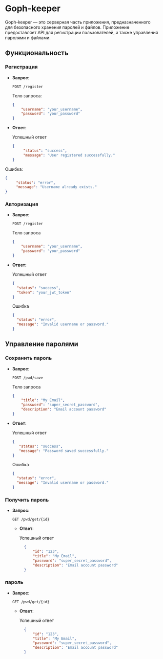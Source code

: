 # Goph-keeper

Goph-keeper — это серверная часть приложения, предназначенного для безопасного хранения паролей и файлов. Приложение предоставляет API для регистрации пользователей, а также управления паролями и файлами.

## Функциональность

### Регистрация

- **Запрос**:  
  
    `POST /register`  
  
    Тело запроса:
    ```json
    {
        "username": "your_username",
        "password": "your_password"
    }
    ```

-  **Ответ**:

    Успешный ответ
    ```json
    {
         "status": "success",
         "message": "User registered successfully."
    }
     ```
  
  Ошибка:
  ```json
  {
       "status": "error",
       "message": "Username already exists."
  }
  ```
  
### Авторизация

- **Запрос**:

    `POST /register`

    Тело запроса
    ```json
    {
        "username": "your_username",
        "password": "your_password"
    }
    ```

- **Ответ**:

  Успешный ответ
  ```json
  {
    "status": "success",
    "token": "your_jwt_token"
  }
  ```

  Ошибка
  ```json
  {
    "status": "error",
    "message": "Invalid username or password."
  }
  ```

## Управление паролями

### Сохранить пароль
- **Запрос**:

  `POST /pwd/save`

  Тело запроса
    ```json
    {
        "title": "My Email",
        "password": "super_secret_password",
        "description": "Email account password"
    }
    ```

- **Ответ**:

  Успешный ответ
  ```json
  {
     "status": "success",
     "message": "Password saved successfully."
  }
  ```

  Ошибка
  ```json
  {
    "status": "error",
    "message": "Invalid username or password."
  }
  ```
  
### Получить пароль
- **Запрос**:

  `GET /pwd/get/{id}`

  - **Ответ**:

    Успешный ответ
    ```json
      {
          "id": "123",
          "title": "My Email",
          "password": "super_secret_password",
          "description": "Email account password"
      }
    ```

###  пароль
- **Запрос**:

  `GET /pwd/get/{id}`

    - **Ответ**:

      Успешный ответ
      ```json
        {
            "id": "123",
            "title": "My Email",
            "password": "super_secret_password",
            "description": "Email account password"
        }
      ```